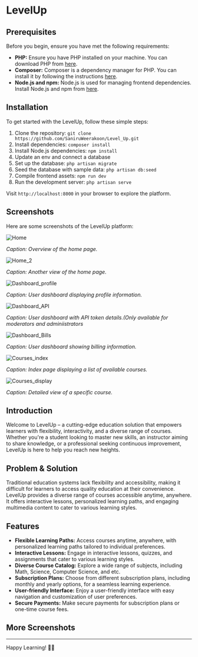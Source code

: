# LevelUp

## Prerequisites

Before you begin, ensure you have met the following requirements:

- **PHP:** Ensure you have PHP installed on your machine. You can download PHP from [here](https://www.php.net/downloads).
- **Composer:** Composer is a dependency manager for PHP. You can install it by following the instructions [here](https://getcomposer.org/download/).
- **Node.js and npm:** Node.js is used for managing frontend dependencies. Install Node.js and npm from [here](https://nodejs.org/).
  
## Installation

To get started with the LevelUp, follow these simple steps:

1. Clone the repository: `git clone https://github.com/SaniruWeerakoon/Level_Up.git`
2. Install dependencies: `composer install`
3. Install Node.js dependencies: `npm install`
4. Update an env and connect a database 
5. Set up the database: `php artisan migrate`
6. Seed the database with sample data: `php artisan db:seed`
7. Compile frontend assets: `npm run dev`
8. Run the development server: `php artisan serve`

Visit `http://localhost:8000` in your browser to explore the platform.

## Screenshots

Here are some screenshots of the LevelUp platform:

![Home](https://github.com/SaniruWeerakoon/Level_Up/assets/113242751/11234658-91fa-4ed2-8f1e-e8c479b18413)

*Caption: Overview of the home page.*

![Home_2](https://github.com/SaniruWeerakoon/Level_Up/assets/113242751/56488c0a-b285-493e-a7a8-0faeb9f41104)

*Caption: Another view of the home page.*   

![Dashboard_profile](https://github.com/SaniruWeerakoon/Level_Up/assets/113242751/262ad249-74c0-4203-be90-4a2e71c3daf9)


*Caption: User dashboard displaying profile information.*

![Dashboard_API](https://github.com/SaniruWeerakoon/Level_Up/assets/113242751/263c0ff3-bd08-455b-a831-b10c1f94c47e)


*Caption: User dashboard with API token details.(Only available for moderators and adminiistrators*

![Dashboard_Bills](https://github.com/SaniruWeerakoon/Level_Up/assets/113242751/04ac7810-72ae-46ad-ac60-9bb99563f803)


*Caption: User dashboard showing billing information.*

![Courses_index](https://github.com/SaniruWeerakoon/Level_Up/assets/113242751/debbbfdd-7665-41b6-80ae-c37e674df4f7)

*Caption: Index page displaying a list of available courses.*

![Courses_display](https://github.com/SaniruWeerakoon/Level_Up/assets/113242751/4149bf6a-e915-46ca-abce-e497f8b60e76)


*Caption: Detailed view of a specific course.*


## Introduction
Welcome to LevelUp – a cutting-edge education solution that empowers learners with flexibility, interactivity, and a diverse range of courses. Whether you're a student looking to master new skills, an instructor aiming to share knowledge, or a professional seeking continuous improvement, LevelUp is here to help you reach new heights.

## Problem & Solution
Traditional education systems lack flexibility and accessibility, making it difficult for learners to access quality education at their convenience. LevelUp provides a diverse range of courses accessible anytime, anywhere. It offers interactive lessons, personalized learning paths, and engaging multimedia content to cater to various learning styles.

## Features

- **Flexible Learning Paths:** Access courses anytime, anywhere, with personalized learning paths tailored to individual preferences.
- **Interactive Lessons:** Engage in interactive lessons, quizzes, and assignments that cater to various learning styles.
- **Diverse Course Catalog:** Explore a wide range of subjects, including Math, Science, Computer Science, and etc.
- **Subscription Plans:** Choose from different subscription plans, including monthly and yearly options, for a seamless learning experience.
- **User-friendly Interface:** Enjoy a user-friendly interface with easy navigation and customization of user preferences.
- **Secure Payments:** Make secure payments for subscription plans or one-time course fees.


## More Screenshots




---

Happy Learning! 🚀✨

